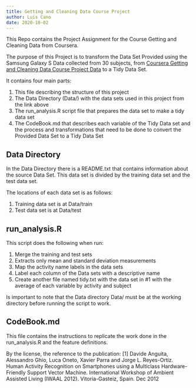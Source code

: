```yaml
---
title: Getting and Cleaning Data Course Project
author: Luis Cano
date: 2020-10-02
---
```


This Repo contains the Project Assignment for the Course Getting and Cleaning Data from Coursera.

The purpose of this Project is to transform the Data Set Provided using the Samsung Galaxy S Data collected from 30 subjects, from  [Coursera Getting and Cleaning Data Course Project Data](https://d396qusza40orc.cloudfront.net/getdata%2Fprojectfiles%2FUCI%20HAR%20Dataset.zip) to a Tidy Data Set.

It contains four main parts:

1. This file describing the structure of this project
2. The Data Directory (Data/) with the data sets used in this project from the link above
3. The run_analysis.R script file that prepares the data set to make a tidy data set
4. The CodeBook.md that describes each variable of the Tidy Data set and the process and transformations that need to be done to convert the Provided Data Set to a Tidy Data Set

## Data Directory
In the Data Directory there is a README.txt that contains information about the source Data Set. This data set is divided by the training data set and the test data set. 

The locations of each data set is as follows:

1. Training data set is at Data/train
2. Test data set is at Data/test

## run_analysis.R
This script does the following when run:

1. Merge the training and test sets
2. Extracts only mean and standard deviation measurements
3. Map the activity name labels in the data sets
4. Label each column of the Data sets with a descriptive name
5. Create another file named tidy.txt with the data set in #1 with the average of each variable by activity and subject

Is important to note that the Data directory Data/ must be at the working directory before running the script to work.

## CodeBook.md
This file contains the instructions to replicate the work done in the run_analysis.R and the feature definitions.


By the license, the reference to the publication:
[1] Davide Anguita, Alessandro Ghio, Luca Oneto, Xavier Parra and Jorge L. Reyes-Ortiz. Human Activity Recognition on Smartphones using a Multiclass Hardware-Friendly Support Vector Machine. International Workshop of Ambient Assisted Living (IWAAL 2012). Vitoria-Gasteiz, Spain. Dec 2012




